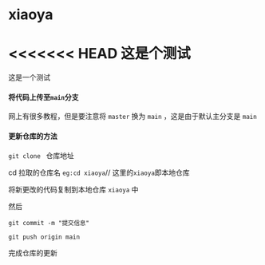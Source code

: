 # xiaoya
<<<<<<< HEAD
这是个测试
=======
这是一个测试

#### 将代码上传至`main`分支

网上有很多教程，但是要注意将 `master` 换为 `main` ，这是由于默认主分支是 `main`

#### 更新仓库的方法

`git clone ` 仓库地址

cd 拉取的仓库名 `eg:cd xiaoya`// 这里的`xiaoya`即本地仓库

将新更改的代码复制到本地仓库 `xiaoya` 中

然后

`git commit -m "提交信息"`

`git push origin main`

完成仓库的更新

